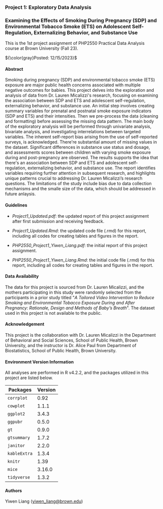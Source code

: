 ### Project 1: Exploratory Data Analysis

### Examining the Effects of Smoking During Pregnancy (SDP) and Environmental Tobacco Smoke (ETS) on Adolescent Self-Regulation, Externalizing Behavior, and Substance Use

This is the 1st project assignment of PHP2550 Practical Data Analysis course at Brown University (Fall 23).

${\color{gray}Posted: 12/15/2023}$

#### Abstract

Smoking during pregnancy (SDP) and environmental tobacco smoke (ETS) exposure are major public health concerns associated with multiple negative outcomes for babies. This project delves into the exploration and analysis of data from Dr. Lauren Micalizzi's research, focusing on examining the association between SDP and ETS and adolescent self-regulation, externalizing behavior, and substance use. An initial step involves creating summary variables for prenatal and postnatal smoke exposure indicators (SDP and ETS) and their intensities. Then we pre-process the data (cleaning and formatting) before assessing the missing data pattern. The main body of the exploratory analysis will be performed through univariate analysis, bivariate analysis, and investigating interrelations between targeted variables. The inherent self-report bias arising from the use of self-reported surveys, is acknowledged. There're substantial amount of missing values in the dataset. Significant differences in substance use status and dosage, and assessments scores between children with varying smoke exposure during and post-pregnancy are observed. The results supports the idea that there's an association between SDP and ETS and adolescent self-regulation, externalizing behavior, and substance use. The report identifies variables requiring further attention in subsequent research, and highlights unique patterns crucial to addressing Dr. Lauren Micalizzi’s research questions. The limitations of the study include bias due to data collection mechanisms and the smalle size of the data, which should be addressed in future anlaysis.

#### Guidelines

* *Project1_Updated.pdf*: the updated report of this project assignment after first submission and receiving feedback.

* *Project1_Updated.Rmd*: the updated code file (.rmd) for this report, including all codes for creating tables and figures in the report.

* *PHP2550_Project1_Yiwen_Liang.pdf*: the initial report of this project assignment.

* *PHP2550_Project1_Yiwen_Liang.Rmd*: the initial code file (.rmd) for this report, including all codes for creating tables and figures in the report.

#### Data Availability

The data for this project is sourced from Dr. Lauren Micalizzi, and the mothers participating in this study were randomly selected from the participants in a prior study titled "*A Tailored Video Intervention to Reduce Smoking and Environmental Tobacco Exposure During and After Pregnancy: Rationale, Design and Methods of Baby’s Breath*". The dataset used in this project is not available to the public.

#### Acknowledgement

This project is the collaboration with Dr. Lauren Micalizzi in the Department of Behavioral and Social Sciences, School of Public Health, Brown University, and the instructor is Dr. Alice Paul from Department of Biostatistics, School of Public Health, Brown University.
 
#### Environment Version Information

All analyses are performed in R v4.2.2, and the packages utilized in this project are listed below.

| Packages  | Version |
| ------------- | ------------- |
| `corrplot`  | 0.92  |
| `cowplot`  | 1.1.1   |
| `ggplot2`  | 3.4.3  |
| `ggpubr`  | 0.5.0  |
| `gt`  | 0.9.0  |
| `gtsummary`  | 1.7.2  |
| `janitor` | 2.2.0  |
| `kableExtra`  | 1.3.4  |
| `knitr`  | 1.39  |
| `mice`  | 3.16.0  |
| `tidyverse` | 1.3.2  |

#### Authors

Yiwen Liang (yiwen_liang@brown.edu)

